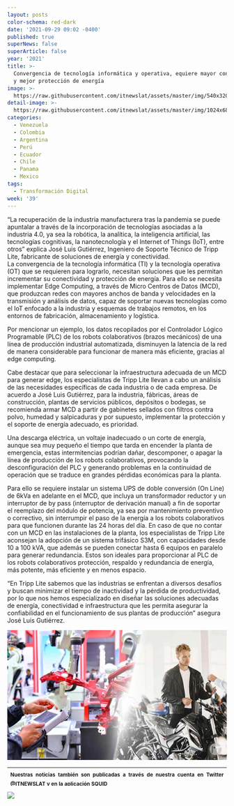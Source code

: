 ```yaml
---
layout: posts
color-schema: red-dark
date: '2021-09-29 09:02 -0400'
published: true
superNews: false
superArticle: false
year: '2021'
title: >-
  Convergencia de tecnología informática y operativa, equiere mayor conectividad
  y mejor protección de energía
image: >-
  https://raw.githubusercontent.com/itnewslat/assets/master/img/540x320/Convergencia-p.jpg
detail-image: >-
  https://raw.githubusercontent.com/itnewslat/assets/master/img/1024x680/Convergencia-g.jpg
categories:
  - Venezuela
  - Colombia
  - Argentina
  - Perú
  - Ecuador
  - Chile
  - Panama
  - Mexico
tags:
  - Transformación Digital
week: '39'
---
```

“La recuperación de la industria manufacturera tras la pandemia se puede apuntalar a través de la incorporación de tecnologías asociadas a la industria 4.0, ya sea la robótica, la analítica, la inteligencia artificial, las tecnologías cognitivas, la nanotecnología y el Internet of Things (IoT), entre otros”  explica José Luis Gutiérrez, Ingeniero de Soporte Técnico de Tripp Lite, fabricante de soluciones de energía y conectividad.                                                                                                                                
La convergencia de la tecnología informática (TI) y la tecnología operativa (OT) que se requieren para lograrlo, necesitan soluciones que les permitan incrementar su conectividad y protección de energía.
Para ello se necesita implementar Edge Computing, a través de Micro Centros de Datos (MCD), que produzcan redes con mayores anchos de banda y velocidades en la transmisión y análisis de datos, capaz de soportar nuevas tecnologías como el IoT enfocado a la industria y esquemas de trabajos remotos, en los entornos de fabricación, almacenamiento y logística.

Por mencionar un ejemplo, los datos recopilados por el Controlador Lógico Programable (PLC) de los robots colaborativos (brazos mecánicos)  de una línea de producción industrial automatizada, disminuyen la latencia de la red de manera considerable para funcionar de manera más eficiente, gracias al edge computing.

Cabe destacar que para seleccionar la infraestructura adecuada de un MCD para generar edge, los especialistas de Tripp Lite llevan a cabo un análisis de las necesidades específicas de cada industria o de cada empresa.
De acuerdo a José Luis Gutiérrez, para la industria, fábricas, áreas de construcción, plantas de servicios públicos, depósitos o bodegas, se recomienda armar MCD a partir de gabinetes sellados con filtros contra polvo, humedad y salpicaduras y por supuesto, implementar la protección y el soporte de energía adecuado, es prioridad.

Una descarga eléctrica, un voltaje inadecuado o un corte de energía, aunque sea muy pequeño el tiempo que tarda en encender la planta de emergencia, estas intermitencias podrían dañar, descomponer, o apagar la línea de producción de los robots colaborativos, provocando la desconfiguración del PLC y generando problemas en la continuidad de operación que se traduce en grandes pérdidas económicas para la planta.

Para ello se requiere instalar un sistema UPS de doble conversión (On Line) de 6kVa en adelante en el MCD, que incluya un transformador reductor y un interruptor de by pass (interruptor de derivación manual) a fin de soportar el reemplazo del módulo de potencia, ya sea por mantenimiento preventivo o correctivo, sin interrumpir el paso de la energía a los robots colaborativos para que funcionen durante las 24 horas del día. 
En caso de que no contar con un MCD en las instalaciones de la planta, los especialistas de Tripp Lite aconsejan la adopción de un sistema trifásico S3M, con capacidades desde 10 a 100 kVA, que además se pueden conectar hasta 6 equipos en paralelo para generar redundancia. Estos son ideales para proporcionar al PLC de los robots colaborativos protección, respaldo y redundancia de energía, más potente, más eficiente y en menos espacio.

“En Tripp Lite sabemos que las industrias se enfrentan a diversos desafíos y buscan minimizar el tiempo de inactividad y la pérdida de productividad, por lo que nos hemos especializado en diseñar las soluciones adecuadas de energía, conectividad e infraestructura que les permita asegurar la confiabilidad en el funcionamiento de sus plantas de producción” asegura José Luis Gutiérrez. 

![](https://raw.githubusercontent.com/itnewslat/assets/master/img/540x320/Convergencia-p.jpg)

<table style="height: 42px;" width="569">
<tbody>
<tr>
<td style="text-align: justify;"><sub><strong>Nuestras noticias también son publicadas a través de nuestra cuenta en Twitter <a href="https://twitter.com/itnewslat?lang=es">@ITNEWSLAT</a> y en la aplicación <a href="https://squidapp.co/en/">SQUID</a></strong></sub></td>
</tr>
</tbody>
</table>

<img src="https://tracker.metricool.com/c3po.jpg?hash=56f88a41e39ab42c063cc51676587a04"/>

